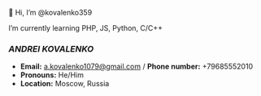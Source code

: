 👋 Hi, I’m @kovalenko359

I’m currently learning PHP, JS, Python, C/C++

<h3><b><i>ANDREI KOVALENKO</i></b></h3>

- <b>Email:</b> a.kovalenko1079@gmail.com / <b>Phone number:</b> +79685552010
- <b>Pronouns:</b> He/Him
- <b>Location:</b> Moscow, Russia 

<!---
kovalenko359/kovalenko359 is a ✨ special ✨ repository because its `README.md` (this file) appears on your GitHub profile.
You can click the Preview link to take a look at your changes.
--->

